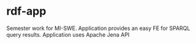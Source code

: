# rdf-app
Semester work for MI-SWE. Application provides an easy FE for SPARQL query results. Application uses Apache Jena API
